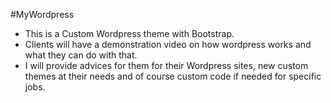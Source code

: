 #MyWordpress
<br>
- This is a Custom Wordpress theme with Bootstrap. <br>
- Clients will have a demonstration video on how wordpress works and what they can do with that.
- I will provide advices for them for their Wordpress sites, new custom themes at their needs and of course custom code if needed for specific jobs.
